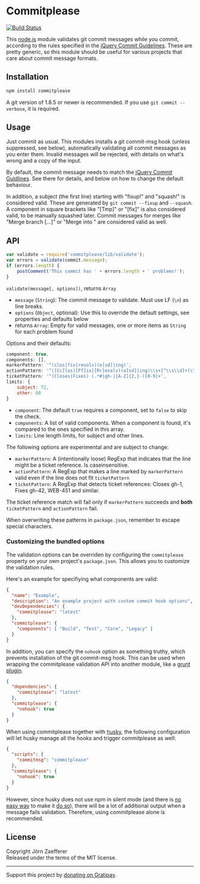 # Commitplease

[![Build Status](https://secure.travis-ci.org/jzaefferer/commitplease.png)](http://travis-ci.org/jzaefferer/commitplease)

This [node.js](http://nodejs.org/) module validates git commit messages while you commit, according to the rules specified in the [jQuery Commit Guidelines](http://contribute.jquery.org/commits-and-pull-requests/#commit-guidelines). These are pretty generic, so this module should be useful for various projects that care about commit message formats.

## Installation

```js
npm install commitplease
```

A git version of 1.8.5 or newer is recommended. If you use `git commit --verbose`, it is required.

## Usage

Just commit as usual. This modules installs a git commit-msg hook (unless suppressed, see below), automatically validating all commit messages as you enter them. Invalid messages will be rejected, with details on what's wrong and a copy of the input.

By default, the commit message needs to match the [jQuery Commit Guidlines](http://contribute.jquery.org/commits-and-pull-requests/#commit-guidelines). See there for details, and below on how to change the default behaviour.

In addition, a subject (the first line) starting with "fixup!" and "squash!" is considered valid. These are generated by `git commit --fixup` and `--squash`. A component in square brackets like "[Tmp]" or "[fix]" is also considered valid, to be manually squashed later. Commit messages for merges like "Merge branch [...]" or "Merge <commitish> into <commitish>" are considered valid as well.

## API

```js
var validate = require('commitplease/lib/validate');
var errors = validate(commit.message);
if (errors.length) {
	postComment('This commit has ' + errors.length + ' problems!');
}
```

`validate(message[, options])`, returns `Array`

* `message` (`String`): The commit message to validate. Must use LF (`\n`) as line breaks.
* `options` (`Object`, optional): Use this to override the default settings, see properties and defaults below
* returns `Array`: Empty for valid messages, one or more items as `String` for each problem found

Options and their defaults:

```js
component: true,
components: [],
markerPattern: '^(clos|fix|resolv)(e[sd]|ing)',
actionPattern: '^([Cc]los|[Ff]ix|[Rr]esolv)(e[sd]|ing)\\s+[^\\s\\d]+(\\s|$)',
ticketPattern: '^(Closes|Fixes) (.*#|gh-|[A-Z]{2,}-)[0-9]+',
limits: {
	subject: 72,
	other: 80
}
```

* `component`: The default `true` requires a component, set to `false` to skip the check.
* `components`: A list of valid components. When a component is found, it's compared to the ones specified in this array.
* `limits`: Line length limits, for subject and other lines.

The following options are experimental and are subject to change:
* `markerPattern`: A (intentionally loose) RegExp that indicates that the line might be a ticket reference. Is caseinsensitive.
* `actionPattern`: A RegExp that makes a line marked by `markerPattern` valid even if the line does not fit `ticketPattern`
* `ticketPattern`: A RegExp that detects ticket references: Closes gh-1, Fixes gh-42, WEB-451 and similar.

The ticket reference match will fail only if `markerPattern` succeeds and __both__ `ticketPattern` and `actionPattern` fail.

When overwriting these patterns in `package.json`, remember to escape special characters.

### Customizing the bundled options

The validation options can be overriden by configuring the `commitplease` property on your own project's `package.json`. This allows you to customize the validation rules.

Here's an example for specifiying what components are valid:

```json
{
  "name": "Example",
  "description": "An example project with custom commit hook options",
  "devDependencies": {
    "commitplease": "latest"
  },
  "commitplease": {
    "components": [ "Build", "Test", "Core", "Legacy" ]
  }
}
```

In addition, you can specify the `nohook` option as something truthy, which prevents installation of the git commit-msg hook. This can be used when wrapping the commitplease validation API into another module, like a [grunt plugin](https://github.com/rxaviers/grunt-commitplease/).

```json
{
  "dependencies": {
    "commitplease": "latest"
  },
  "commitplease": {
    "nohook": true
  }
}
```

When using commitplease together with [husky](https://github.com/typicode/husky), the following configuration will let husky manage all the hooks and trigger commitplease as well:

```json
{
  "scripts": {
    "commitmsg": "commitplease"
  },
  "commitplease": {
    "nohook": true
  }
}
```

However, since husky does not use npm in silent mode (and there is [no easy way](https://github.com/typicode/husky/pull/47) to make it [do so](https://github.com/npm/npm/issues/5452)), there will be a lot of additional output when a message fails validation. Therefore, using commitplease alone is recommended.

## License
Copyright Jörn Zaefferer  
Released under the terms of the MIT license.

---

Support this project by [donating on Gratipay](https://gratipay.com/jzaefferer/).

